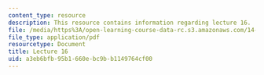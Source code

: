 ```yaml
---
content_type: resource
description: This resource contains information regarding lecture 16.
file: /media/https%3A/open-learning-course-data-rc.s3.amazonaws.com/14-75-political-economy-and-economic-development-fall-2012/a3eb6bfb95b1660ebc9bb1149764cf00_MIT14_75F12_Lec16.pdf
file_type: application/pdf
resourcetype: Document
title: Lecture 16
uid: a3eb6bfb-95b1-660e-bc9b-b1149764cf00
---
```

